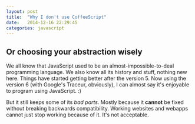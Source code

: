 ```yaml
---
layout: post
title:  "Why I don't use CoffeeScript"
date:   2014-12-16 22:29:45
categories: javascript
---
```


Or choosing your abstraction wisely
---

We all know that JavaScript used to be an almost-impossible-to-deal programming language. We also know all its history and stuff, nothing new here. Things have started getting better after the version 5. Now using the version 6 (with Google's Traceur, obviously), I can almost say it's enjoyable to program using JavaScript. :) 

But it still keeps some of its *bad parts*. Mostly because it **cannot** be fixed without breaking backwards compatibility. Working websites and webapps cannot just stop working because of it. It's not acceptable.
